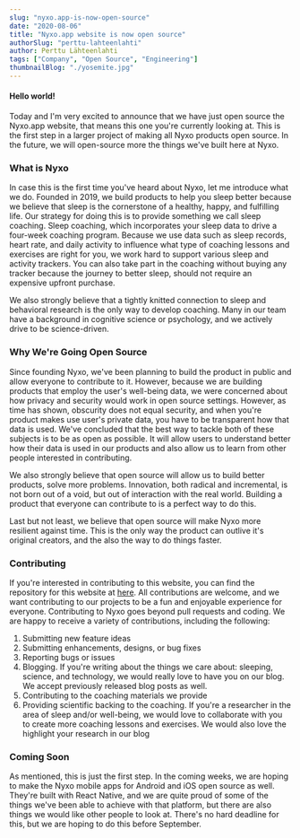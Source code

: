 ```yaml
---
slug: "nyxo.app-is-now-open-source"
date: "2020-08-06"
title: "Nyxo.app website is now open source"
authorSlug: "perttu-lahteenlahti"
author: Perttu Lähteenlahti
tags: ["Company", "Open Source", "Engineering"]
thumbnailBlog: "./yosemite.jpg"
---
```


#### Hello world!

Today and I'm very excited to announce that we have just open source the Nyxo.app website, that means this one you're currently looking at. This is the first step in a larger project of making all Nyxo products open source. In the future, we will open-source more the things we've built here at Nyxo.

### What is Nyxo

In case this is the first time you've heard about Nyxo, let me introduce what we do. Founded in 2019, we build products to help you sleep better because we believe that sleep is the cornerstone of a healthy, happy, and fulfilling life. Our strategy for doing this is to provide something we call sleep coaching. Sleep coaching, which incorporates your sleep data to drive a four-week coaching program. Because we use data such as sleep records, heart rate, and daily activity to influence what type of coaching lessons and exercises are right for you, we work hard to support various sleep and activity trackers. You can also take part in the coaching without buying any tracker because the journey to better sleep, should not require an expensive upfront purchase.

We also strongly believe that a tightly knitted connection to sleep and behavioral research is the only way to develop coaching. Many in our team have a background in cognitive science or psychology, and we actively drive to be science-driven.

### Why We're Going Open Source

Since founding Nyxo, we've been planning to build the product in public and allow everyone to contribute to it. However, because we are building products that employ the user's well-being data, we were concerned about how privacy and security would work in open source settings. However, as time has shown, obscurity does not equal security, and when you're product makes use user's private data, you have to be transparent how that data is used. We've concluded that the best way to tackle both of these subjects is to be as open as possible. It will allow users to understand better how their data is used in our products and also allow us to learn from other people interested in contributing.

We also strongly believe that open source will allow us to build better products, solve more problems. Innovation, both radical and incremental, is not born out of a void, but out of interaction with the real world. Building a product that everyone can contribute to is a perfect way to do this.

Last but not least, we believe that open source will make Nyxo more resilient against time. This is the only way the product can outlive it's original creators, and the also the way to do things faster.

### Contributing

If you're interested in contributing to this website, you can find the repository for this website at [here](https://github.com/hello-nyxo/nyxo-website). All contributions are welcome, and we want contributing to our projects to be a fun and enjoyable experience for everyone. Contributing to Nyxo goes beyond pull requests and coding. We are happy to receive a variety of contributions, including the following:

1. Submitting new feature ideas
2. Submitting enhancements, designs, or bug fixes
3. Reporting bugs or issues
4. Blogging. If you're writing about the things we care about: sleeping, science, and technology, we would really love to have you on our blog. We accept previously released blog posts as well.
5. Contributing to the coaching materials we provide
6. Providing scientific backing to the coaching. If you're a researcher in the area of sleep and/or well-being, we would love to collaborate with you to create more coaching lessons and exercises. We would also love the highlight your research in our blog

### Coming Soon

As mentioned, this is just the first step. In the coming weeks, we are hoping to make the Nyxo mobile apps for Android and iOS open source as well. They're built with React Native, and we are quite proud of some of the things we've been able to achieve with that platform, but there are also things we would like other people to look at. There's no hard deadline for this, but we are hoping to do this before September.
